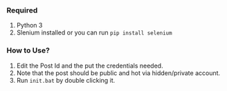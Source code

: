 ### Required
1) Python 3
2) Slenium installed or you can run `pip install selenium`

### How to Use?
1) Edit the Post Id and the put the credentials needed.
2) Note that the post should be public and hot via hidden/private account.
3) Run `init.bat` by double clicking it.
